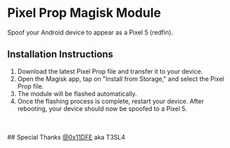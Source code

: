 # Pixel Prop Magisk Module  
Spoof your Android device to appear as a Pixel 5 (redfin).
<br />
## Installation Instructions  
1. Download the latest Pixel Prop file and transfer it to your device.  
2. Open the Magisk app, tap on "Install from Storage," and select the Pixel Prop file.  
3. The module will be flashed automatically.  
4. Once the flashing process is complete, restart your device. After rebooting, your device should now be spoofed to a Pixel 5.
<br />
<br />
## Special Thanks  
<a href="https://github.com/0x11DFE">@0x11DFE</a> aka T3SL4
